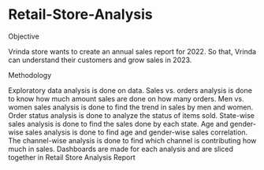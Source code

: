 # Retail-Store-Analysis

Objective

Vrinda store wants to create an annual sales report for 2022. So that, Vrinda can understand their customers and grow sales in 2023.


Methodology

Exploratory data analysis is done on data. Sales vs. orders analysis is done to know how much amount sales are done on how many orders. Men vs. women sales analysis is done to find the trend in sales by men and women. Order status analysis is done to analyze the status of items sold. State-wise sales analysis is done to find the sales done by each state. Age and gender-wise sales analysis is done to find age and gender-wise sales correlation. The channel-wise analysis is done to find which channel is contributing how much in sales. Dashboards are made for each analysis and are sliced together in Retail Store Analysis Report

